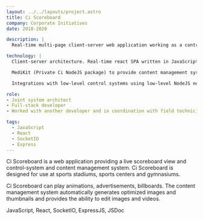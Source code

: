 ```yaml
---
layout: ../../layouts/project.astro
title: Ci Scoreboard
company: Corporate Initiatives
date: 2018-2020

description: |
  Real-time multi-page client-server web application working as a control system, content management system, and design system to manage digital signage at sports venues.

technology: |
  Client-server architecture. Real-time react SPA written in JavaScript. NodeJS server written in vanilla JavaScript. SocketIO for client-server communication.

  MediKit (Private Ci NodeJS package) to provide content management system capabilities.

  Integrations with low-level control systems using low-level NodeJS networking APIs.

role:
- Joint system architect
- Full-stack developer
- Worked with another developer and in coordination with field technicians to architect, develop and deploy the pre-designed application.

tags:
  - JavaScript
  - React
  - SocketIO
  - Express
---
```


Ci Scoreboard is a web application providing a live scoreboard view and control-system and content management system. Ci Scoreboard is designed for use at sports stadiums, sports centers and gymnasiums.

Ci Scoreboard can play animations, advertisements, billboards. The content management system automatically generates optimized images and thumbnails and provides the ability to edit images and videos.

JavaScript, React, SocketIO, ExpressJS, JSDoc

